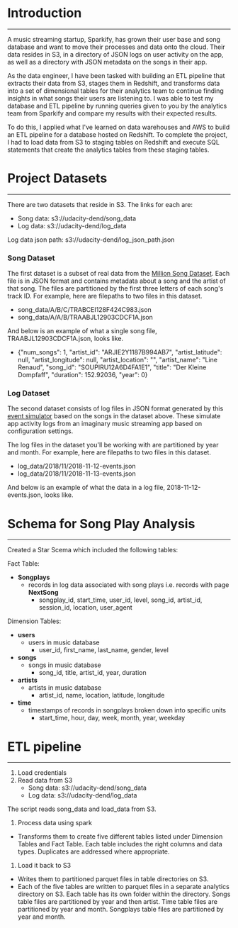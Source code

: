 
# Introduction
---------------------------
A music streaming startup, Sparkify, has grown their user base and song database and want to move their processes and data onto the cloud. Their data resides in S3, in a directory of JSON logs on user activity on the app, as well as a directory with JSON metadata on the songs in their app.

As the data engineer, I have been tasked with building an ETL pipeline that extracts their data from S3, stages them in Redshift, and transforms data into a set of dimensional tables for their analytics team to continue finding insights in what songs their users are listening to. I was able to test my database and ETL pipeline by running queries given to you by the analytics team from Sparkify and compare my results with their expected results.

To do this, I applied what I've learned on data warehouses and AWS to build an ETL pipeline for a database hosted on Redshift. To complete the project, I had to load data from S3 to staging tables on Redshift and execute SQL statements that create the analytics tables from these staging tables.


# Project Datasets
--------------------------------

There are two datasets that reside in S3. The links for each are:
* Song data: s3://udacity-dend/song_data
* Log data: s3://udacity-dend/log_data

Log data json path: s3://udacity-dend/log_json_path.json

### Song Dataset

The first dataset is a subset of real data from the [Million Song Dataset](http://millionsongdataset.com/). Each file is in JSON format and contains metadata about a song and the artist of that song. The files are partitioned by the first three letters of each song's track ID. For example, here are filepaths to two files in this dataset.

* song_data/A/B/C/TRABCEI128F424C983.json
* song_data/A/A/B/TRAABJL12903CDCF1A.json

And below is an example of what a single song file, TRAABJL12903CDCF1A.json, looks like.

* {"num_songs": 1, "artist_id": "ARJIE2Y1187B994AB7", "artist_latitude": null, "artist_longitude": null, "artist_location": "", "artist_name": "Line Renaud", "song_id": "SOUPIRU12A6D4FA1E1", "title": "Der Kleine Dompfaff", "duration": 152.92036, "year": 0}

### Log Dataset

The second dataset consists of log files in JSON format generated by this [event simulator](https://github.com/Interana/eventsim) based on the songs in the dataset above. These simulate app activity logs from an imaginary music streaming app based on configuration settings.

The log files in the dataset you'll be working with are partitioned by year and month. For example, here are filepaths to two files in this dataset.

* log_data/2018/11/2018-11-12-events.json
* log_data/2018/11/2018-11-13-events.json

And below is an example of what the data in a log file, 2018-11-12-events.json, looks like.

# Schema for Song Play Analysis
----------------------------------------------------

Created a Star Scema which included the following tables:

Fact Table:
- **Songplays**
    - records in log data associated with song plays i.e. records with page **NextSong**
        - songplay_id, start_time, user_id, level, song_id, artist_id, session_id, location, user_agent
        
Dimension Tables:
- **users** 
    - users in music database  
        - user_id, first_name, last_name, gender, level
- **songs** 
    - songs in music database 
        - song_id, title, artist_id, year, duration
- **artists** 
    - artists in music database 
        - artist_id, name, location, latitude, longitude
- **time** 
    - timestamps of records in songplays broken down into specific units 
        - start_time, hour, day, week, month, year, weekday


# ETL pipeline
---------------------------------------------------------------
1. Load credentials
1. Read data from S3
    * Song data: s3://udacity-dend/song_data
    * Log data: s3://udacity-dend/log_data
    
The script reads song_data and load_data from S3.

1. Process data using spark 
* Transforms them to create five different tables listed under Dimension Tables and Fact Table. Each table includes the right columns and data types. Duplicates are addressed where appropriate.

1. Load it back to S3
* Writes them to partitioned parquet files in table directories on S3.
* Each of the five tables are written to parquet files in a separate analytics directory on S3. Each table has its own folder within the directory. Songs table files are partitioned by year and then artist. Time table files are partitioned by year and month. Songplays table files are partitioned by year and month.